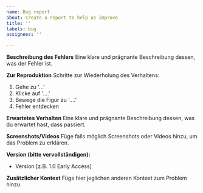 ```yaml
---
name: Bug report
about: Create a report to help us improve
title: ''
labels: bug
assignees: ''

---
```


**Beschreibung des Fehlers**
Eine klare und prägnante Beschreibung dessen, was der Fehler ist.

**Zur Reproduktion**
Schritte zur Wiederholung des Verhaltens:
1. Gehe zu '...'
2. Klicke auf '....'
3. Bewege die Figur zu '....'
4. Fehler entdecken

**Erwartetes Verhalten**
Eine klare und prägnante Beschreibung dessen, was du erwartet hast, dass passiert.

**Screenshots/Videos**
Füge falls möglich Screenshots oder Videos hinzu, um das Problem zu erklären.

**Version (bitte vervollständigen):**
- Version [z.B. 1.0 Early Access]

**Zusätzlicher Kontext**
Füge hier jeglichen anderen Kontext zum Problem hinzu.
